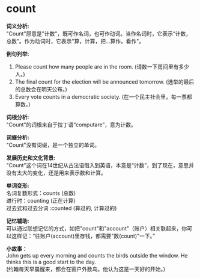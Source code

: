 # count

**词义分析:**  
"Count"原意是"计数"，既可作名词，也可作动词。当作名词时，它表示“计数，总数”。作为动词时，它表示"算，计算，把...算作，看作"。

  

**例句列举:**

  

1.  Please count how many people are in the room. (请数一下房间里有多少人。)
2.  The final count for the election will be announced tomorrow. (选举的最后的总数会在明天公布。)
3.  Every vote counts in a democratic society. (在一个民主社会里，每一票都算数。)

  

**词根分析:**  
"Count"的词根来自于拉丁语“computare”，意为计数。

  

**词缀分析:**  
"Count"没有词缀，是一个独立的单词。

  

**发展历史和文化背景:**  
"Count"这个词在14世纪从古法语借入到英语，本意是“计数”，到了现在，意思并没有太大的变化，还是用来表示数和计算。

  

**单词变形:**  
名词复数形式：counts (总数)  
进行时：counting (正在计算)  
过去式和过去分词 :counted (算过的, 计算过的)

  

**记忆辅助:**  
可以通过联想记忆的方式，如把"count"和"account"（账户）相关联起来，你可以这样记：“往账户(account)里存钱，都需要"数(count)"一下。”

  

**小故事：**  
John gets up every morning and counts the birds outside the window. He thinks this is a good start to the day.  
(约翰每天早晨醒来，都会在窗户外数鸟。他认为这是一天好的开始。)
